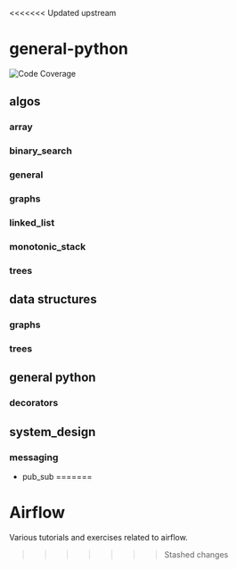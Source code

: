 <<<<<<< Updated upstream
# general-python

![Code Coverage](https://img.shields.io/endpoint?url=https://gist.githubusercontent.com/Mark-Barbaric/d52efd902ac81cfcfd6248ffe036462c/raw/covbadge.json)

## algos
### array
### binary_search
### general
### graphs
### linked_list
### monotonic_stack
### trees

## data structures
### graphs
### trees

## general python
### decorators

## system_design
### messaging
- pub_sub 
=======
# Airflow

Various tutorials and exercises related to airflow.
>>>>>>> Stashed changes

